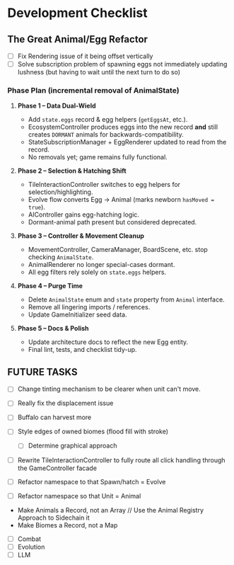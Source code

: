 # Development Checklist


## The Great Animal/Egg Refactor
- [ ] Fix Rendering issue of it being offset vertically
- [ ] Solve subscription problem of spawning eggs not immediately updating lushness (but having to wait until the next turn to do so)

### Phase Plan (incremental removal of AnimalState)
1. **Phase 1 – Data Dual-Wield**
   - Add `state.eggs` record & egg helpers (`getEggsAt`, etc.).
   - EcosystemController produces eggs into the new record **and** still creates `DORMANT` animals for backwards-compatibility.
   - StateSubscriptionManager + EggRenderer updated to read from the record.
   - No removals yet; game remains fully functional.

2. **Phase 2 – Selection & Hatching Shift**
   - TileInteractionController switches to egg helpers for selection/highlighting.
   - Evolve flow converts Egg → Animal (marks newborn `hasMoved = true`).
   - AIController gains egg-hatching logic.
   - Dormant-animal path present but considered deprecated.

3. **Phase 3 – Controller & Movement Cleanup**
   - MovementController, CameraManager, BoardScene, etc. stop checking `AnimalState`.
   - AnimalRenderer no longer special-cases dormant.
   - All egg filters rely solely on `state.eggs` helpers.

4. **Phase 4 – Purge Time**
   - Delete `AnimalState` enum and `state` property from `Animal` interface.
   - Remove all lingering imports / references.
   - Update GameInitializer seed data.

5. **Phase 5 – Docs & Polish**
   - Update architecture docs to reflect the new Egg entity.
   - Final lint, tests, and checklist tidy-up.


## FUTURE TASKS
- [ ] Change tinting mechanism to be clearer when unit can't move.
- [ ] Really fix the displacement issue
- [ ] Buffalo can harvest more

- [ ] Style edges of owned biomes (flood fill with stroke)
  - [ ] Determine graphical approach

- [ ] Rewrite TileInteractionController to fully route all click handling through the GameController facade

- [ ] Refactor namespace to that Spawn/hatch = Evolve

- [ ] Refactor namespace so that Unit = Animal
- Make Animals a Record, not an Array // Use the Animal Registry Approach to Sidechain it
- Make Biomes a Record, not a Map

- [ ] Combat
- [ ] Evolution
- [ ] LLM 